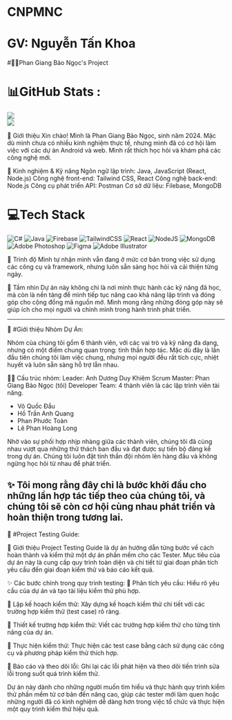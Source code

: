 # CNPMNC
# GV: Nguyễn Tấn Khoa
#👩‍💻Phan Giang Bảo Ngọc's Project
<!-- Bạn có thể chèn đường dẫn tới ảnh vintage phù hợp -->
# 📊GitHub Stats :
  ![](https://github-readme-stats.vercel.app/api?username=baongoc2211&theme=radical&hide_border=false&include_all_commits=false&count_private=false)<br/>
  ![](https://github-readme-streak-stats.herokuapp.com/?user=baongoc2211&theme=radical&hide_border=false)<br/>


👋 Giới thiệu
Xin chào! Mình là Phan Giang Bảo Ngọc, sinh năm 2024. Mặc dù mình chưa có nhiều kinh nghiệm thực tế, nhưng mình đã có cơ hội làm việc với các dự án Android và web. Mình rất thích học hỏi và khám phá các công nghệ mới.

🔧 Kinh nghiệm & Kỹ năng
Ngôn ngữ lập trình: Java, JavaScript (React, Node.js)
Công nghệ front-end: Tailwind CSS, React
Công nghệ back-end: Node.js
Công cụ phát triển API: Postman
Cơ sở dữ liệu: Filebase, MongoDB

# 💻Tech Stack
![C#](https://img.shields.io/badge/c%23-%23239120.svg?style=plastic&logo=c-sharp&logoColor=white) ![Java](https://img.shields.io/badge/java-%23ED8B00.svg?style=plastic&logo=java&logoColor=white) ![Firebase](https://img.shields.io/badge/firebase-%23039BE5.svg?style=plastic&logo=firebase) ![TailwindCSS](https://img.shields.io/badge/tailwindcss-%2338B2AC.svg?style=plastic&logo=tailwind-css&logoColor=white) ![React](https://img.shields.io/badge/react-%2320232a.svg?style=plastic&logo=react&logoColor=%2361DAFB) ![NodeJS](https://img.shields.io/badge/node.js-6DA55F?style=plastic&logo=node.js&logoColor=white) ![MongoDB](https://img.shields.io/badge/MongoDB-%234ea94b.svg?style=plastic&logo=mongodb&logoColor=white) ![Adobe Photoshop](https://img.shields.io/badge/adobephotoshop-%2331A8FF.svg?style=plastic&logo=adobephotoshop&logoColor=white) 	![Figma](https://img.shields.io/badge/figma-%23F24E1E.svg?style=plastic&logo=figma&logoColor=white) ![Adobe Illustrator](https://img.shields.io/badge/adobeillustrator-%23FF9A00.svg?style=plastic&logo=adobeillustrator&logoColor=white)

🌱 Trình độ
Mình tự nhận mình vẫn đang ở mức cơ bản trong việc sử dụng các công cụ và framework, nhưng luôn sẵn sàng học hỏi và cải thiện từng ngày.

🌟 Tầm nhìn
Dự án này không chỉ là nơi mình thực hành các kỹ năng đã học, mà còn là nền tảng để mình tiếp tục nâng cao khả năng lập trình và đóng góp cho cộng đồng mã nguồn mở. Mình mong rằng những đóng góp này sẽ giúp ích cho mọi người và chính mình trong hành trình phát triển.

----------------------------------------------------------------------------------------------------------------------------------------------------------------
👥 #Giới thiệu Nhóm Dự Án:

Nhóm của chúng tôi gồm 6 thành viên, với các vai trò và kỹ năng đa dạng, nhưng có một điểm chung quan trọng: tinh thần hợp tác. Mặc dù đây là lần đầu tiên chúng tôi làm việc chung, nhưng mọi người đều rất tích cực, nhiệt huyết và luôn sẵn sàng hỗ trợ lẫn nhau.

🧑‍💼 Cấu trúc nhóm:
Leader: Anh Dương Duy Khiêm
Scrum Master: Phan Giang Bảo Ngọc (tôi)
Developer Team: 4 thành viên là các lập trình viên tài năng.
- Võ Quốc Đẩu
- Hồ Trần Anh Quang
- Phan Phước Toàn
- Lê Phan Hoàng Long
  
Nhờ vào sự phối hợp nhịp nhàng giữa các thành viên, chúng tôi đã cùng nhau vượt qua những thử thách ban đầu và đạt được sự tiến bộ đáng kể trong dự án. Chúng tôi luôn đặt tinh thần đội nhóm lên hàng đầu và không ngừng học hỏi từ nhau để phát triển.

✨ Tôi mong rằng đây chỉ là bước khởi đầu cho những lần hợp tác tiếp theo của chúng tôi, và chúng tôi sẽ còn cơ hội cùng nhau phát triển và hoàn thiện trong tương lai.
-----------------------------------------------------------------------------------------------------------------------------------------------------------------
🧪 #Project Testing Guide:

🌟 Giới thiệu
Project Testing Guide là dự án hướng dẫn từng bước về cách hoàn thành và kiểm thử một dự án phần mềm cho các Tester. Mục tiêu của dự án này là cung cấp quy trình toàn diện và chi tiết từ giai đoạn phân tích yêu cầu đến giai đoạn kiểm thử và báo cáo kết quả.

✨ Các bước chính trong quy trình testing:
📌 Phân tích yêu cầu: Hiểu rõ yêu cầu của dự án và tạo tài liệu kiểm thử phù hợp.

📌 Lập kế hoạch kiểm thử: Xây dựng kế hoạch kiểm thử chi tiết với các trường hợp kiểm thử (test case) rõ ràng.

📌 Thiết kế trường hợp kiểm thử: Viết các trường hợp kiểm thử cho từng tính năng của dự án.

📌 Thực hiện kiểm thử: Thực hiện các test case bằng cách sử dụng các công cụ và phương pháp kiểm thử thích hợp.

📌 Báo cáo và theo dõi lỗi: Ghi lại các lỗi phát hiện và theo dõi tiến trình sửa lỗi trong suốt quá trình kiểm thử.

Dự án này dành cho những người muốn tìm hiểu và thực hành quy trình kiểm thử phần mềm từ cơ bản đến nâng cao, giúp các tester mới làm quen hoặc những người đã có kinh nghiệm dễ dàng hơn trong việc tổ chức và thực hiện một quy trình kiểm thử hiệu quả.

